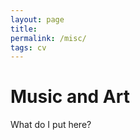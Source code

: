 ```yaml
---
layout: page
title:  
permalink: /misc/
tags: cv
---
```

<h1> Music and Art </h1>

What do I put here?
